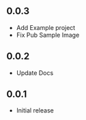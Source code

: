 ## 0.0.3

- Add Example project
- Fix Pub Sample Image

## 0.0.2

- Update Docs

## 0.0.1

- Initial release
